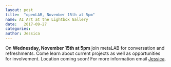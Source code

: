 ```yaml
---
layout: post
title:  "openLAB, November 15th at 5pm"
name: AI Art at the Lightbox Gallery
date:   2017-09-27
categories:
author: Jessica
---
```

On **Wednesday, November 15th at 5pm** join metaLAB for conversation and refreshments. Come learn about current projects as well as opportunities for involvement. Location coming soon! For more information email [Jessica](jessica@metalab.harvard.edu).